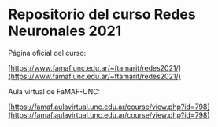 # Repositorio del curso **Redes Neuronales 2021**

Página oficial del curso:

  [https://www.famaf.unc.edu.ar/~ftamarit/redes2021/](https://www.famaf.unc.edu.ar/~ftamarit/redes2021/)
  
Aula virtual de FaMAF-UNC:

  [https://famaf.aulavirtual.unc.edu.ar/course/view.php?id=798](https://famaf.aulavirtual.unc.edu.ar/course/view.php?id=798)
